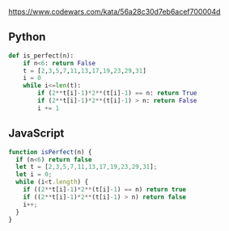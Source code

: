 https://www.codewars.com/kata/56a28c30d7eb6acef700004d

## Python
```python
def is_perfect(n):
    if n<6: return False
    t = [2,3,5,7,11,13,17,19,23,29,31]
    i = 0
    while i<=len(t):
        if (2**t[i]-1)*2**(t[i]-1) == n: return True
        if (2**t[i]-1)*2**(t[i]-1) > n: return False
        i += 1
```

## JavaScript
```js
function isPerfect(n) {
  if (n<6) return false
  let t = [2,3,5,7,11,13,17,19,23,29,31];
  let i = 0;
  while (i<t.length) {
    if ((2**t[i]-1)*2**(t[i]-1) == n) return true
    if ((2**t[i]-1)*2**(t[i]-1) > n) return false
    i++;
  }
}
```